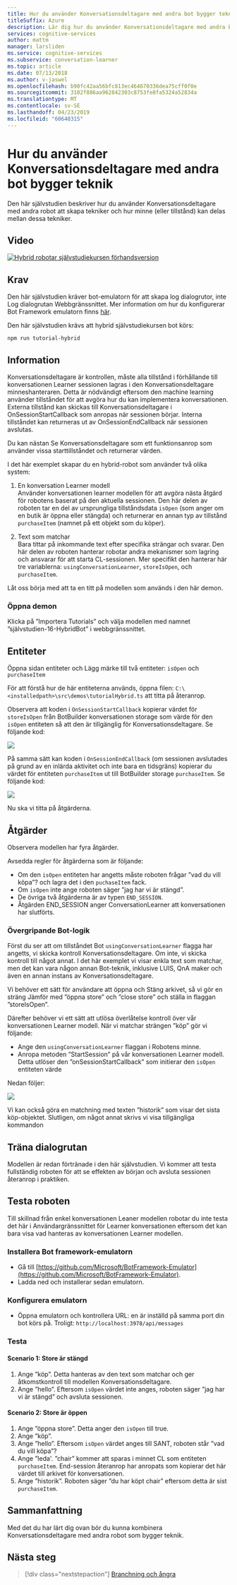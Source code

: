 ```yaml
---
title: Hur du använder Konversationsdeltagare med andra bot bygger teknik - Microsoft Cognitive Services | Microsoft Docs
titleSuffix: Azure
description: Lär dig hur du använder Konversationsdeltagare med andra bot bygger teknik.
services: cognitive-services
author: mattm
manager: larsliden
ms.service: cognitive-services
ms.subservice: conversation-learner
ms.topic: article
ms.date: 07/13/2018
ms.author: v-jaswel
ms.openlocfilehash: b90fc42aa56bfc813ec464670336dea75cff0f0e
ms.sourcegitcommit: 3102f886aa962842303c8753fe8fa5324a52834a
ms.translationtype: MT
ms.contentlocale: sv-SE
ms.lasthandoff: 04/23/2019
ms.locfileid: "60640315"
---
```

# <a name="how-to-use-conversation-learner-with-other-bot-building-technologies"></a>Hur du använder Konversationsdeltagare med andra bot bygger teknik

Den här självstudien beskriver hur du använder Konversationsdeltagare med andra robot att skapa tekniker och hur minne (eller tillstånd) kan delas mellan dessa tekniker. 

## <a name="video"></a>Video

[![Hybrid robotar självstudiekursen förhandsversion](https://aka.ms/cl_Tutorial_v3_Hybrid_Applications_Preview)](https://aka.ms/cl_Tutorial_v3_Hybrid_Applications)

## <a name="requirements"></a>Krav
Den här självstudien kräver bot-emulatorn för att skapa log dialogrutor, inte Log dialogrutan Webbgränssnittet. Mer information om hur du konfigurerar Bot Framework emulatorn finns [här](https://docs.microsoft.com/azure/bot-service/bot-service-debug-emulator?view=azure-bot-service-4.0). 

Den här självstudien krävs att hybrid självstudiekursen bot körs:

    npm run tutorial-hybrid

## <a name="details"></a>Information

Konversationsdeltagare är kontrollen, måste alla tillstånd i förhållande till konversationen Learner sessionen lagras i den Konversationsdeltagare minneshanteraren. Detta är nödvändigt eftersom den machine learning använder tillståndet för att avgöra hur du kan implementera konversationen. Externa tillstånd kan skickas till Konversationsdeltagare i OnSessionStartCallback som anropas när sessionen börjar. Interna tillståndet kan returneras ut av OnSessionEndCallback när sessionen avslutas.

Du kan nästan Se Konversationsdeltagare som ett funktionsanrop som använder vissa starttillståndet och returnerar värden.

I det här exemplet skapar du en hybrid-robot som använder två olika system:
1. En konversation Learner modell <br/>
    Använder konversationen learner modellen för att avgöra nästa åtgärd för robotens baserat på den aktuella sessionen. Den här delen av roboten tar en del av ursprungliga tillståndsdata `isOpen` (som anger om en butik är öppna eller stängda) och returnerar en annan typ av tillstånd `purchaseItem` (namnet på ett objekt som du köper).

2. Text som matchar <br />
    Bara tittar på inkommande text efter specifika strängar och svarar. Den här delen av roboten hanterar robotar andra mekanismer som lagring och ansvarar för att starta CL-sessionen. Mer specifikt den hanterar här tre variablerna: `usingConversationLearner`, `storeIsOpen`, och `purchaseItem`.

Låt oss börja med att ta en titt på modellen som används i den här demon.

### <a name="open-the-demo"></a>Öppna demon

Klicka på ”Importera Tutorials” och välja modellen med namnet ”självstudien-16-HybridBot” i webbgränssnittet.

## <a name="entities"></a>Entiteter

Öppna sidan entiteter och Lägg märke till två entiteter: `isOpen` och `purchaseItem`

För att förstå hur de här entiteterna används, öppna filen: `C:\<installedpath>\src\demos\tutorialHybrid.ts` att titta på återanrop.

Observera att koden i `OnSessionStartCallback` kopierar värdet för `storeIsOpen` från BotBuilder konversationen storage som värde för den `isOpen` entiteten så att den är tillgänglig för Konversationsdeltagare. Se följande kod:

![](../media/tutorial17_sessionstart.PNG)

På samma sätt kan koden i `OnSessionEndCallback` (om sessionen avslutades på grund av en inlärda aktivitet och inte bara en tidsgräns) kopierar du värdet för entiteten `purchaseItem` ut till BotBuilder storage `purchaseItem`. Se följande kod:

![](../media/tutorial17_sessionend.PNG)

Nu ska vi titta på åtgärderna.

## <a name="actions"></a>Åtgärder

Observera modellen har fyra åtgärder.

Avsedda regler för åtgärderna som är följande:

- Om den `isOpen` entiteten har angetts måste roboten frågar ”vad du vill köpa”? och lagra det i den `puchaseItem` fack.
- Om `isOpen` inte ange roboten säger ”jag har vi är stängd”.
- De övriga två åtgärderna är av typen `END_SESSION`.
- Åtgärden END_SESSION anger ConversationLearner att konversationen har slutförts.

### <a name="overall-bot-logic"></a>Övergripande Bot-logik

Först du ser att om tillståndet Bot `usingConversationLearner` flagga har angetts, vi skicka kontroll Konversationsdeltagare. Om inte, vi skicka kontroll till något annat.  I det här exemplet vi visar enkla text som matchar, men det kan vara någon annan Bot-teknik, inklusive LUIS, QnA maker och även en annan instans av Konversationsdeltagare.

Vi behöver ett sätt för användare att öppna och Stäng arkivet, så vi gör en sträng Jämför med ”öppna store” och ”close store” och ställa in flaggan ”storeIsOpen”.

Därefter behöver vi ett sätt att utlösa överlåtelse kontroll över vår konversationen Learner modell. När vi matchar strängen ”köp” gör vi följande:
- Ange den `usingConversationLearner` flaggan i Robotens minne.
- Anropa metoden ”StartSession” på vår konversationen Learner modell.  Detta utlöser den ”onSessionStartCallback” som initierar den `isOpen` entiteten värde

Nedan följer:

![](../media/tutorial17_useConversationLearner.PNG)

Vi kan också göra en matchning med texten ”historik” som visar det sista köp-objektet.
Slutligen, om något annat skrivs vi visa tillgängliga kommandon

## <a name="train-dialog"></a>Träna dialogrutan

Modellen är redan förtränade i den här självstudien.  Vi kommer att testa fullständig roboten för att se effekten av början och avsluta sessionen återanrop i praktiken.

## <a name="testing-the-bot"></a>Testa roboten

Till skillnad från enkel konversationen Leaner modellen robotar du inte testa det här i Användargränssnittet för Learner konversationen eftersom det kan bara visa vad hanteras av konversationen Learner modellen.

### <a name="install-the-bot-framework-emulator"></a>Installera Bot framework-emulatorn

- Gå till [https://github.com/Microsoft/BotFramework-Emulator](https://github.com/Microsoft/BotFramework-Emulator).
- Ladda ned och installerar sedan emulatorn.

### <a name="configure-the-emulator"></a>Konfigurera emulatorn

- Öppna emulatorn och kontrollera URL: en är inställd på samma port din bot körs på. Troligt: `http://localhost:3978/api/messages`

### <a name="test"></a>Testa 

#### <a name="scenario-1-store-is-closed"></a>Scenario 1: Store är stängd
1. Ange ”köp”. Detta hanteras av den text som matchar och ger åtkomstkontroll till modellen Konversationsdeltagare.
2. Ange ”hello”.  Eftersom `isOpen` värdet inte anges, roboten säger ”jag har vi är stängd” och avsluta sessionen.

#### <a name="scenario-2-store-is-open"></a>Scenario 2: Store är öppen
1. Ange ”öppna store”.  Detta anger den `isOpen` till true.
1. Ange ”köp”.
1. Ange ”hello”.  Eftersom `isOpen` värdet anges till SANT, roboten står ”vad du vill köpa”?
1. Ange ”leda'. ”chair” kommer att sparas i minnet CL som entiteten `purchaseItem`. End-session återanrop har anropats som kopierar det här värdet till arkivet för konversationen.
1. Ange ”historik”.  Roboten säger ”du har köpt chair” eftersom detta är sist `purchaseItem`.

## <a name="conclusion"></a>Sammanfattning

Med det du har lärt dig ovan bör du kunna kombinera Konversationsdeltagare med andra robot som bygger teknik.

## <a name="next-steps"></a>Nästa steg

> [!div class="nextstepaction"]
> [Branchning och ångra](./17-branch-undo.md)
